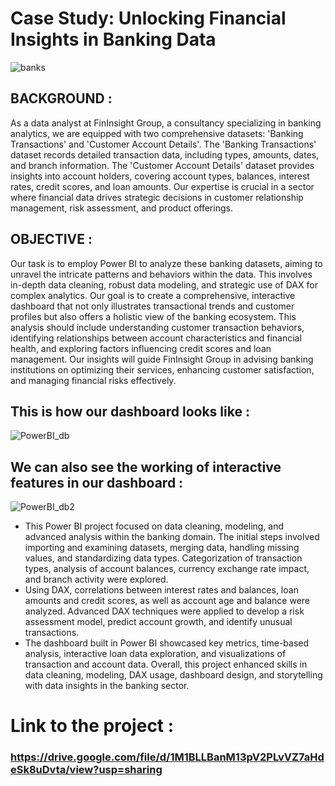 # Case Study: Unlocking Financial Insights in Banking Data

![banks](https://github.com/AbhayAviSharma/PowerBI_Data_Analysis/assets/131509148/9ae43750-9d71-4b64-8ce2-1d588cfc2c97)

## BACKGROUND :
As a data analyst at FinInsight Group, a consultancy specializing in banking analytics, we are equipped with two comprehensive datasets: 'Banking Transactions' and 'Customer Account Details'. The 'Banking Transactions' dataset records detailed transaction data, including types, amounts, dates, and branch information. The 'Customer Account Details' dataset provides insights into account holders, covering account types, balances, interest rates, credit scores, and loan amounts. Our expertise is crucial in a sector where financial data drives strategic decisions in customer relationship management, risk assessment, and product offerings.

## OBJECTIVE :
Our task is to employ Power BI to analyze these banking datasets, aiming to unravel the intricate patterns and behaviors within the data. This involves in-depth data cleaning, robust data modeling, and strategic use of DAX for complex analytics. 
Our goal is to create a comprehensive, interactive dashboard that not only illustrates transactional trends and customer profiles but also offers a holistic view of the banking ecosystem. This analysis should include understanding customer transaction behaviors, identifying relationships between account characteristics and financial health, and exploring factors influencing credit scores and loan management. Our insights will guide FinInsight Group in advising banking institutions on optimizing their services, enhancing customer satisfaction, and managing financial risks effectively.

## This is how our dashboard looks like :

![PowerBI_db](https://github.com/AbhayAviSharma/PowerBI_Data_Analysis/assets/131509148/25c83873-0063-42f0-8fb8-3bd3333ff5bc)

## We can also see the working of interactive features in our dashboard :

![PowerBI_db2](https://github.com/AbhayAviSharma/PowerBI_Data_Analysis/assets/131509148/e791dc70-1870-46ed-b8c2-65a993e8f8ac)

- This Power BI project focused on data cleaning, modeling, and advanced analysis within the banking domain. The initial steps involved importing and examining datasets, merging data, handling missing values, and standardizing data types. Categorization of transaction types, analysis of account balances, currency exchange rate impact, and branch activity were explored. 
- Using DAX, correlations between interest rates and balances, loan amounts and credit scores, as well as account age and balance were analyzed. Advanced DAX techniques were applied to develop a risk assessment model, predict account growth, and identify unusual transactions. 
- The dashboard built in Power BI showcased key metrics, time-based analysis, interactive loan data exploration, and visualizations of transaction and account data. Overall, this project enhanced skills in data cleaning, modeling, DAX usage, dashboard design, and storytelling with data insights in the banking sector.

# Link to the project :
### https://drive.google.com/file/d/1M1BLLBanM13pV2PLvVZ7aHdeSk8uDvta/view?usp=sharing

